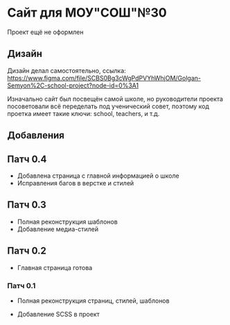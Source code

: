 # Сайт для МОУ"СОШ"№30

Проект ещё не оформлен

## Дизайн

Дизайн делал самостоятельно, ссылка:
https://www.figma.com/file/SCBS0Bg3cWgPdPVYhWhjOM/Golgan-Semyon%2C-school-project?node-id=0%3A1

Изначально сайт был посвещён самой школе, но руководители проекта посоветовали всё переделать под ученический совет, поэтому код проетка имеет такие ключи: school, teachers, и т.д.

## Добавления

## Патч 0.4

- Добавлена страница с главной информацией о школе
- Исправления багов в верстке и стилей

## Патч 0.3

- Полная реконструкция шаблонов
- Добавление медиа-стилей

## Патч 0.2

- Главная страница готова

### Патч 0.1

- Полная реконструкция страниц, стилей, шаблонов

- Добавление SCSS в проект
